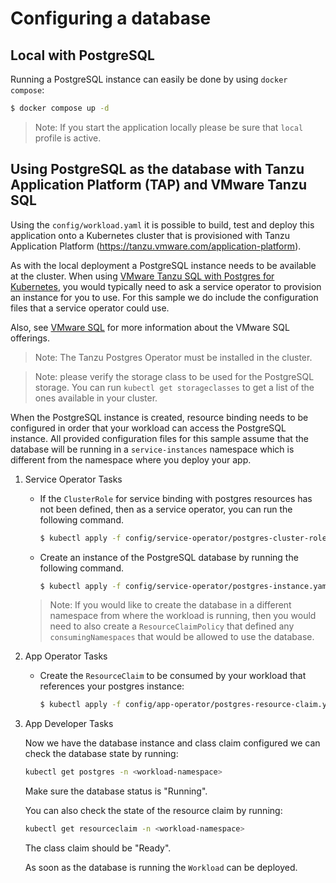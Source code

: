# Configuring a database

## Local with PostgreSQL

Running a PostgreSQL instance can easily be done by using `docker compose`:

```bash
$ docker compose up -d
```


> Note: If you start the application locally please be sure that `local` profile is active.

## Using PostgreSQL as the database with Tanzu Application Platform (TAP) and VMware Tanzu SQL

Using the `config/workload.yaml` it is possible to build, test and deploy this application onto a
Kubernetes cluster that is provisioned with Tanzu Application Platform (https://tanzu.vmware.com/application-platform).

As with the local deployment a PostgreSQL instance needs to be available at the cluster.
When using [VMware Tanzu SQL with Postgres for Kubernetes](https://docs.vmware.com/en/VMware-Tanzu-SQL-with-Postgres-for-Kubernetes/index.html),
you would typically need to ask a service operator to provision an instance for you to use. For this sample we do include the configuration files that a service operator could use.

Also, see [VMware SQL](https://tanzu.vmware.com/sql) for more information about the VMware SQL offerings.

> Note: The Tanzu Postgres Operator must be installed in the cluster.

> Note: please verify the storage class to be used for the PostgreSQL storage. You can run `kubectl get storageclasses` to get a list of the ones available in your cluster.

When the PostgreSQL instance is created, resource binding needs to be configured in order that your workload can access
the PostgreSQL instance. All provided configuration files for this sample assume that the database will be running in a `service-instances` namespace which is different from the namespace where you deploy your app.

1. Service Operator Tasks

   - If the `ClusterRole` for service binding with postgres resources has not been defined, then as a service operator, you can run the following command.

      ```bash
      $ kubectl apply -f config/service-operator/postgres-cluster-role.yaml
      ```

   - Create an instance of the PostgreSQL database by running the following command.

      ```bash
      $ kubectl apply -f config/service-operator/postgres-instance.yaml -n <workload-namespace>
      ```
   > Note: If you would like to create the database in a different namespace from where the workload is running, then you would need to also create a `ResourceClaimPolicy` that defined any `consumingNamespaces` that would be allowed to use the database.

2. App Operator Tasks

   - Create the `ResourceClaim` to be consumed by your workload that references your postgres instance:

      ```bash
      $ kubectl apply -f config/app-operator/postgres-resource-claim.yaml -n <workload-namespace>
      ```

3. App Developer Tasks

   Now we have the database instance and class claim configured we can check the database state by running:
   
   ```bash
   kubectl get postgres -n <workload-namespace>
   ```

   Make sure the database status is "Running".
   
   You can also check the state of the resource claim by running:
   
   ```bash
   kubectl get resourceclaim -n <workload-namespace>
   ```
   
   The class claim should be "Ready".

   As soon as the database is running the `Workload` can be deployed.
